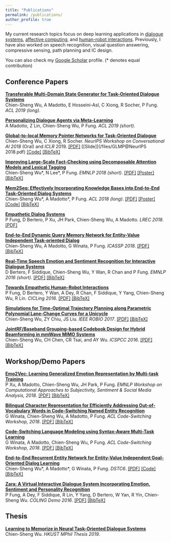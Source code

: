 ```yaml
---
title: "Publications"
permalink: /publications/
author_profile: true
---
```


My current research topics focus on deep learning applications in [dialogue systems](https://en.wikipedia.org/wiki/Dialog_system), [affective computing](https://en.wikipedia.org/wiki/Affective_computing), and [human-robot interactions](https://en.wikipedia.org/wiki/Human%E2%80%93robot_interaction). Previously, I have also worked on speech recognition, visual question answering, compressive sensing, path planning and IC design.

You can also check my <u><a href="https://scholar.google.com.hk/citations?user=1G4GV2EAAAAJ&hl=en-TW" target="_blank">Google Scholar</a></u> profile.
(* denotes equal contribution)


## Conference Papers

<b>[Transferable Multi-Domain State Generator for Task-Oriented Dialogue Systems]()</b> <br>
Chien-Sheng Wu, A Madotto, E Hosseini-Asl, C Xiong, R Socher, P Fung. <i>ACL 2019 (long)</i>.

<b>[Personalizing Dialogue Agents via Meta-Learning]()</b> <br>
A Madotto, Z Lin, Chien-Sheng Wu, P Fung. <i>ACL 2019 (short)</i>.

<b>[Global-to-local Memory Pointer Networks for Task-Oriented Dialogue](/publications/nips18)</b> <br>
Chien-Sheng Wu, C Xiong, R Socher. <i>NeurIPS Workshop on Conversational AI 2018</i> (Oral) and <i>ICLR</i> 2019. 
[[PDF]](https://arxiv.org/abs/1901.04713) [[Slide]](/files/GLMP@NeurIPS 2018.pdf) [[Code]](https://github.com/jasonwu0731/GLMP) [[BibTeX]](/publications/nips18)

<b>[Improving Large-Scale Fact-Checking using Decomposable Attention Models and Lexical Tagging](https://jasonwu0731.github.io/publications/emnlp18)</b> <br>
Chien-Sheng Wu\*, N Lee\*, P Fung. <i>EMNLP 2018 (short)</i>. [[PDF]](http://aclweb.org/anthology/D18-1143) [[Poster]](/files/EMNLP2018_Poster.pdf) [[BibTeX]](/publications/emnlp18)

<b>[Mem2Seq: Effectively Incorporating Knowledge Bases into End-to-End Task-Oriented Dialog Systems](https://jasonwu0731.github.io/publications/Mem2Seq)</b> <br>
Chien-Sheng Wu\*, A Madotto\*, P Fung. <i>ACL 2018 (long)</i>.
[[PDF]](https://arxiv.org/pdf/1804.08217.pdf) [[Poster]](/files/mem2seq-poster) [[Code]](https://github.com/HLTCHKUST/Mem2Seq) [[BibTeX]](/publications/Mem2Seq)

<b>[Empathetic Dialog Systems](https://jasonwu0731.github.io/publications/LREC18)</b> <br>
P Fung, D Bertero, P Xu, JH Park, Chien-Sheng Wu, A Madotto. <i>LREC 2018</i>.
[[PDF]](http://lrec2018.lrec-conf.org/media/filer_public/2018/05/03/pascale_fungempathetic_dialog_systems.pdf)

<b>[End-to-End Dynamic Query Memory Network for Entity-Value Independent Task-oriented Dialog](https://jasonwu0731.github.io/publications/DQMemNN)</b> <br>
Chien-Sheng Wu, A Madotto, G Winata, P Fung. <i>ICASSP 2018</i>.
[[PDF]](https://ieeexplore.ieee.org/stamp/stamp.jsp?arnumber=8461426) [[BibTeX]](/publications/DQMemNN)

<b>[Real-Time Speech Emotion and Sentiment Recognition for Interactive Dialogue Systems](https://jasonwu0731.github.io/publications/EMNLP16)</b> <br>
D Bertero, F Siddique, Chien-Sheng Wu, Y Wan, R Chan and P Fung. <i>EMNLP  2016 (short)</i>.
[[PDF]](http://aclweb.org/anthology/D16-1110) [[BibTeX]](/publications/EMNLP16)

<b>[Towards Empathetic Human-Robot Interactions](https://jasonwu0731.github.io/publications/CICLing16)</b> <br>
P Fung, D Bertero, Y Wan, A Dey, R Chan, F Siddique, Y Yang, Chien-Sheng Wu, R Lin. <i>CICLing 2016</i>.
[[PDF]](https://arxiv.org/abs/1605.04072) [[BibTeX]](/publications/CICLing16)

<b>[Simulations for Time-Optimal Trajectory Planning along Parametric Polynomial Lane-Change Curves for a Unicycle](https://jasonwu0731.github.io/publications/ROBIO17)</b> <br> Chien-Sheng Wu, ZY Chiu, JS Liu. <i>IEEE ROBIO 2017</i>.
[[PDF]](https://ieeexplore.ieee.org/document/8324741/) [[BibTeX]](/publications/ROBIO17)

<b>[JointRF/Baseband Grouping-based Codebook Design for Hybrid Beamforming in mmWave MIMO Systems](https://jasonwu0731.github.io/publications/ICSPCC16)</b> <br>
Chien-Sheng Wu, CH Chen, CR Tsai, and AY Wu. <i>ICSPCC 2016</i>.
[[PDF]](http://access.ee.ntu.edu.tw/Publications/Conference/CA147_2016.pdf) [[BibTeX]](/publications/ICSPCC16)



## Workshop/Demo Papers
<b>[Emo2Vec: Learning Generalized Emotion Representation by Multi-task Training](/publications/emo2vec)</b> <br>
P Xu, A Madotto, Chien-Sheng Wu, JH Park, P Fung. <i>EMNLP Workshop on Computational Approaches to Subjectivity, Sentiment & Social Media Analysis, 2018</i>.
[[PDF]](https://arxiv.org/pdf/1809.04505.pdf) [[BibTeX]](/publications/emo2vec)

<b>[Bilingual Character Representation for Efficiently Addressing Out-of-Vocabulary Words in Code-Switching Named Entity Recognition](/publications/codeswitch1)</b> <br>
G Winata, Chien-Sheng Wu, A Madotto, P Fung. <i>ACL Code-Switching Workshop, 2018</i>.
[[PDF]](https://arxiv.org/pdf/1805.12061.pdf) [[BibTeX]](/publications/codeswitch1)

<b>[Code-Switching Language Modeling using Syntax-Aware Multi-Task Learning](/publications/codeswitch2)</b> <br>
G Winata, A Madotto, Chien-Sheng Wu, P Fung. <i>ACL Code-Switching Workshop, 2018</i>.
[[PDF]](https://arxiv.org/pdf/1805.12070.pdf) [[BibTeX]](/publications/codeswitch2)

<b>[End-to-End Recurrent Entity Network for Entity-Value Independent Goal-Oriented Dialog Learning](/publications/DSTC6)</b> <br>
Chien-Sheng Wu\*, A Madotto\*, G Winata, P Fung. <i>DSTC6</i>.
[[PDF]](http://workshop.colips.org/dstc6/papers/track1_paper02_wu.pdf) [[Code]](https://github.com/jasonwu0731/RecurrentEntityNetwork) [[BibTeX]](/publications/DSTC6)

<b>[Zara: A Virtual Interactive Dialogue System Incorporating Emotion, Sentiment and Personality Recognition](/publications/Zara)</b> <br>
P Fung, A Dey, F Siddique, R Lin, Y Yang, D Bertero, W Yan, R Yin, Chien-Sheng Wu. <i>COLING Demo 2016</i>.
[[PDF]](https://pdfs.semanticscholar.org/8fb0/4e09b5516ce9967947abf8f971ca560cedee.pdf?_ga=2.221745304.1298280617.1496641607-1145227445.1484936456) [[BibTeX]](/publications/Zara)



## Thesis

<b>[Learning to Memorize in Neural Task-Oriented Dialogue Systems](https://arxiv.org/abs/1905.07687)</b> <br>
Chien-Sheng Wu. <i>HKUST MPhil Thesis 2019</i>.


